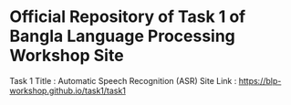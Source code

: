 # Official Repository of Task 1 of Bangla Language Processing Workshop Site
Task 1 Title : Automatic Speech Recognition (ASR) 
Site Link : https://blp-workshop.github.io/task1/task1
